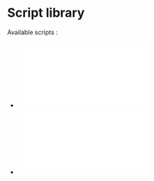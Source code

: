 # Script library

Available scripts :

- ![setTeachingTable](./setTeachingTable.js)
- ![setTeachingTable](./BBOalertButton.js)





  
